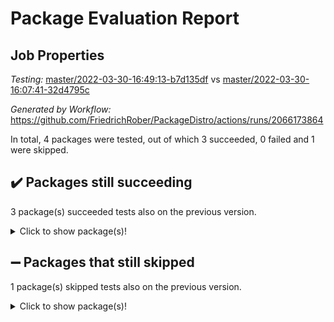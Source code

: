 # Package Evaluation Report

## Job Properties

*Testing:* [master/2022-03-30-16:49:13-b7d135df](https://github.com/FriedrichRober/PackageDistro/blob/data/reports/master/2022-03-30-16:49:13-b7d135df) vs [master/2022-03-30-16:07:41-32d4795c](https://github.com/FriedrichRober/PackageDistro/blob/data/reports/master/2022-03-30-16:07:41-32d4795c)

*Generated by Workflow:* https://github.com/FriedrichRober/PackageDistro/actions/runs/2066173864

In total, 4 packages were tested, out of which 3 succeeded, 0 failed and 1 were skipped.

## :heavy_check_mark: Packages still succeeding

3 package(s) succeeded tests also on the previous version.<details> <summary>Click to show package(s)!</summary>

- ace 5.4 <br>
- aclib 1.3.2 <br>
- agt 0.2 <br>
</details>

## :heavy_minus_sign: Packages that still skipped

1 package(s) skipped tests also on the previous version.<details> <summary>Click to show package(s)!</summary>

- 4ti2interface 2022.03-01 <br>
</details>

